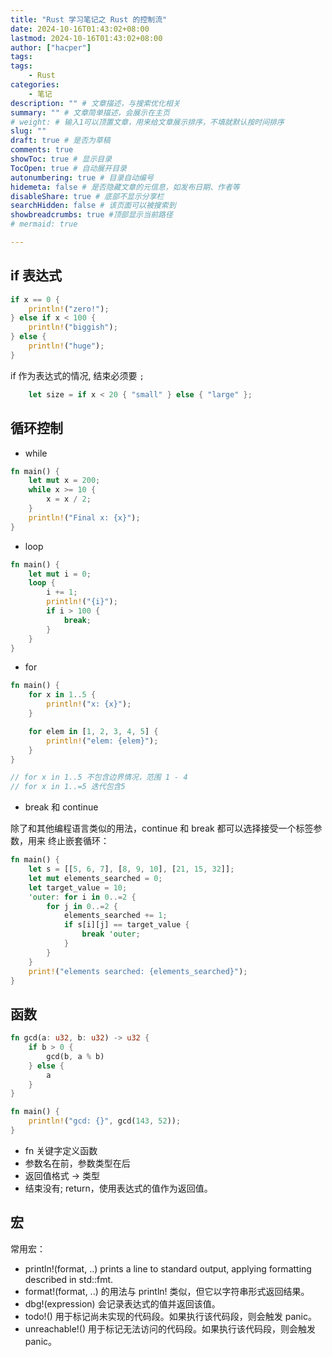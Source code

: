 ```yaml
---
title: "Rust 学习笔记之 Rust 的控制流"
date: 2024-10-16T01:43:02+08:00
lastmod: 2024-10-16T01:43:02+08:00
author: ["hacper"]
tags:
tags:
    - Rust
categories:
    - 笔记
description: "" # 文章描述，与搜索优化相关
summary: "" # 文章简单描述，会展示在主页
# weight: # 输入1可以顶置文章，用来给文章展示排序，不填就默认按时间排序
slug: ""
draft: true # 是否为草稿
comments: true
showToc: true # 显示目录
TocOpen: true # 自动展开目录
autonumbering: true # 目录自动编号
hidemeta: false # 是否隐藏文章的元信息，如发布日期、作者等
disableShare: true # 底部不显示分享栏
searchHidden: false # 该页面可以被搜索到
showbreadcrumbs: true #顶部显示当前路径
# mermaid: true

---
```


## if 表达式

```rust
if x == 0 {
    println!("zero!");
} else if x < 100 {
    println!("biggish");
} else {
    println!("huge");
}
```

if 作为表达式的情况, 结束必须要 `;`

```rust
    let size = if x < 20 { "small" } else { "large" };
```

## 循环控制

- while

```rust
fn main() {
    let mut x = 200;
    while x >= 10 {
        x = x / 2;
    }
    println!("Final x: {x}");
}
```

- loop

```rust
fn main() {
    let mut i = 0;
    loop {
        i += 1;
        println!("{i}");
        if i > 100 {
            break;
        }
    }
}
```

- for

```rust
fn main() {
    for x in 1..5 {
        println!("x: {x}");
    }

    for elem in [1, 2, 3, 4, 5] {
        println!("elem: {elem}");
    }
}

// for x in 1..5 不包含边界情况，范围 1 - 4
// for x in 1..=5 迭代包含5
```

- break 和 continue

除了和其他编程语言类似的用法，continue 和 break 都可以选择接受一个标签参数，用来 终止嵌套循环：
```rust
fn main() {
    let s = [[5, 6, 7], [8, 9, 10], [21, 15, 32]];
    let mut elements_searched = 0;
    let target_value = 10;
    'outer: for i in 0..=2 {
        for j in 0..=2 {
            elements_searched += 1;
            if s[i][j] == target_value {
                break 'outer;
            }
        }
    }
    print!("elements searched: {elements_searched}");
}
```

## 函数

```rust
fn gcd(a: u32, b: u32) -> u32 {
    if b > 0 {
        gcd(b, a % b)
    } else {
        a
    }
}

fn main() {
    println!("gcd: {}", gcd(143, 52));
}
```

- fn 关键字定义函数
- 参数名在前，参数类型在后
- 返回值格式 -> 类型
- 结束没有; return，使用表达式的值作为返回值。

## 宏

常用宏：

- println!(format, ..) prints a line to standard output, applying formatting described in std::fmt.
- format!(format, ..) 的用法与 println! 类似，但它以字符串形式返回结果。
- dbg!(expression) 会记录表达式的值并返回该值。
- todo!() 用于标记尚未实现的代码段。如果执行该代码段，则会触发 panic。
- unreachable!() 用于标记无法访问的代码段。如果执行该代码段，则会触发 panic。